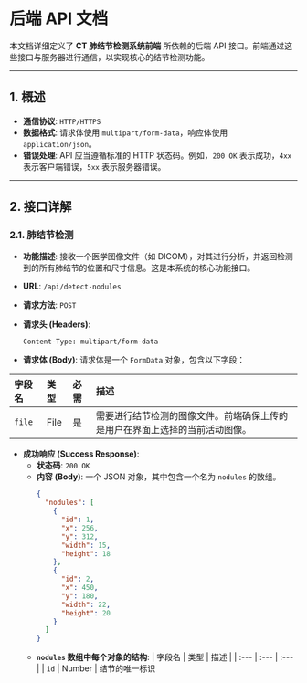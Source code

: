 # **后端 API 文档**

本文档详细定义了 **CT 肺结节检测系统前端** 所依赖的后端 API 接口。前端通过这些接口与服务器进行通信，以实现核心的结节检测功能。

---

## **1. 概述**

-   **通信协议**: `HTTP/HTTPS`
-   **数据格式**: 请求体使用 `multipart/form-data`，响应体使用 `application/json`。
-   **错误处理**: API 应当遵循标准的 HTTP 状态码。例如，`200 OK` 表示成功，`4xx` 表示客户端错误，`5xx` 表示服务器错误。

---

## **2. 接口详解**

### **2.1. 肺结节检测**

-   **功能描述**:
    接收一个医学图像文件（如 DICOM），对其进行分析，并返回检测到的所有肺结节的位置和尺寸信息。这是本系统的核心功能接口。

-   **URL**: `/api/detect-nodules`

-   **请求方法**: `POST`

-   **请求头 (Headers)**:
    ```
    Content-Type: multipart/form-data
    ```

-   **请求体 (Body)**:
    请求体是一个 `FormData` 对象，包含以下字段：

| 字段名 | 类型 | 必需 | 描述 |
| :--- | :--- | :--- | :--- |
| `file` | File | 是 | 需要进行结节检测的图像文件。前端确保上传的是用户在界面上选择的当前活动图像。 |

-   **成功响应 (Success Response)**:
    -   **状态码**: `200 OK`
    -   **内容 (Body)**:
        一个 JSON 对象，其中包含一个名为 `nodules` 的数组。
        ```json
        {
          "nodules": [
            {
              "id": 1,
              "x": 256,
              "y": 312,
              "width": 15,
              "height": 18
            },
            {
              "id": 2,
              "x": 450,
              "y": 180,
              "width": 22,
              "height": 20
            }
          ]
        }
        ```
    -   **`nodules` 数组中每个对象的结构**:
| 字段名 | 类型 | 描述 |
| :--- | :--- | :--- |
| `id` | Number | 结节的唯一标识